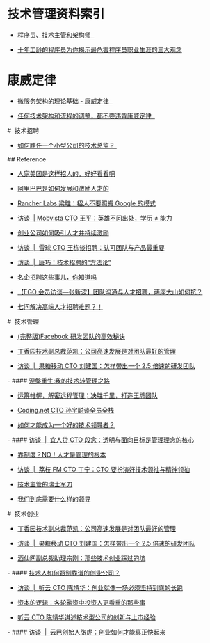 

# 技术管理资料索引

- [程序员、技术主管和架构师  ](http://mp.weixin.qq.com/s?__biz=MzAxMTEyOTQ5OQ==&mid=2650610669&idx=1&sn=5f4a61edddf909ea8750e258719328ec&chksm=834c7c19b43bf50fcf5ce9ab1ba54c3fba239b238b15c25151f78c655000dfa5a22e0c188151)

- [十年工龄的程序员为你揭示最危害程序员职业生涯的三大观念](http://www.jianshu.com/p/57113b2e2e73)

# 康威定律

>

- [微服务架构的理论基础 - 康威定律  ](https://yq.aliyun.com/articles/8611)
  >
- [任何技术架构和流程的调整，都不要违背康威定律  ](http://mp.weixin.qq.com/s?__biz=MzA5Nzc4OTA1Mw==&mid=2659598373&idx=1&sn=df96ca1903110dd9c42f183817ac7105&chksm=8be99537bc9e1c213f8280eb5dc9704a706bfdb40981d42863d3862fb940a044ac372a2ea9bf&mpshare=1&scene=1&srcid=1027JlDOBstR0ptTe5AhvVJw#rd)

#  技术招聘

- [如何胜任一个小型公司的技术总监？ ](http://mp.weixin.qq.com/s?__biz=MzA5Nzc4OTA1Mw==&mid=2659598458&idx=1&sn=fdd90ddab16a95ef0a1f1a3896c6d245&chksm=8be99568bc9e1c7e31d53fdd462f49bc9a6bee6803ba81f24a1f9e68f080e4f2ddc0fd892251&mpshare=1&scene=23&srcid=1116j3n5AjM5zT2NBd4V4B72#rd)

## Reference

- [人家美团是这样招人的，好好看看吧](http://mp.weixin.qq.com/s?__biz=MzA4NTU2MTg3MQ==&mid=209183729&idx=1&sn=1dc6f0718b5eb3df0beef87c36729c0f&scene=21#wechat_redirect)

- [阿里巴巴是如何发展和激励人才的](http://mp.weixin.qq.com/s?__biz=MzA4NTU2MTg3MQ==&mid=403054609&idx=1&sn=8f575cf865fad615da9bb08c9e01739f&scene=21#wechat_redirect)

- [Rancher Labs 粱胜：招人不要照搬 Google 的模式](http://mp.weixin.qq.com/s?__biz=MzA4NTU2MTg3MQ==&mid=404025677&idx=1&sn=4767a7405f8c1d6901243f452fba7eac&scene=21#wechat_redirect)

- [访谈  | Mobvista CTO 王平：英雄不问出处，学历 ≠ 能力](http://mp.weixin.qq.com/s?__biz=MzA4NTU2MTg3MQ==&mid=403971857&idx=1&sn=17c1a1118db9b0116a11d0e8a17feff2&scene=21#wechat_redirect)

- [创业公司如何吸引人才并持续激励](http://mp.weixin.qq.com/s?__biz=MzA4NTU2MTg3MQ==&mid=403644854&idx=1&sn=0687eee0b039c7b6a489f3f179580f06&scene=21#wechat_redirect)

- [访谈  |  雪球 CTO 王栋谈招聘：认可团队与产品最重要](http://mp.weixin.qq.com/s?__biz=MzA4NTU2MTg3MQ==&mid=400707145&idx=1&sn=955625d403983f59b2e5569b77ae2ad1&scene=21#wechat_redirect)

- [访谈  |  唐巧：技术招聘的“方法论”](http://mp.weixin.qq.com/s?__biz=MzA4NTU2MTg3MQ==&mid=403359923&idx=1&sn=7f5bda7b31514618d5e93198403acd8d&scene=21#wechat_redirect)

- [名企招聘这些事儿，你知道吗](http://mp.weixin.qq.com/s?__biz=MzA4NTU2MTg3MQ==&mid=401284601&idx=1&sn=00d488af4c1c798a8bc9b8a3d7a03182&scene=21#wechat_redirect)

- [【EGO 会员访谈—张新波】团队沟通与人才招聘，两座大山如何抗？](http://mp.weixin.qq.com/s?__biz=MzA4NTU2MTg3MQ==&mid=208385563&idx=1&sn=beaf6983f35c16835d2e19c3fab9a94b&scene=21#wechat_redirect)

- [七问解决高端人才招聘难题？！](http://mp.weixin.qq.com/s?__biz=MzA4NTU2MTg3MQ==&mid=404446903&idx=1&sn=44a9967b8e9899707d92c5a36d9e9bd5&scene=21#wechat_redirect)

#  技术管理

- [(完整版)Facebook 研发团队的高效秘诀](http://mp.weixin.qq.com/s?__biz=MzA4NTU2MTg3MQ==&mid=205983820&idx=1&sn=f0791810eb87012bb09ffbb6a75c11c0&scene=21#wechat_redirect)

- [丁香园技术副总裁范凯：公司高速发展是对团队最好的管理](http://mp.weixin.qq.com/s?__biz=MzA4NTU2MTg3MQ==&mid=210785109&idx=1&sn=b89a0a9d938d01d6eac5b6ff06db4f05&scene=21#wechat_redirect)

- [访谈  |  果糖移动 CTO 刘建国：怎样带出一个 2.5 倍速的研发团队](http://mp.weixin.qq.com/s?__biz=MzA4NTU2MTg3MQ==&mid=209773987&idx=1&sn=284793a7f132e146d8b0a6098006e7aa&scene=21#wechat_redirect)

- #### [涅槃重生:我的技术转管理之路](http://mp.weixin.qq.com/s?__biz=MzA4NTU2MTg3MQ==&mid=402748891&idx=1&sn=8d37186bbf4808adcd735425906a5631&scene=21#wechat_redirect)

- [运筹帷幄，解密远程管理；决胜千里，打造王牌团队](http://mp.weixin.qq.com/s?__biz=MzA4NTU2MTg3MQ==&mid=208427708&idx=1&sn=380a1d28bbaa635038195a7549276d44&scene=21#wechat_redirect)

- [Coding.net CTO 孙宇聪谈全员全栈](http://mp.weixin.qq.com/s?__biz=MzA4NTU2MTg3MQ==&mid=211010887&idx=1&sn=a3952db8e58ffbc749c920f508c18b97&scene=21#wechat_redirect)

- [如何才能成为一个好的技术领导者？](http://mp.weixin.qq.com/s?__biz=MzA4NTU2MTg3MQ==&mid=400644089&idx=1&sn=1cf732f5529c64ee8d3fa9e55dbd84db#wechat_redirect)

- #### [访谈  |  宜人贷 CTO 段念：透明与面向目标是管理理念的核心](http://mp.weixin.qq.com/s?__biz=MzA4NTU2MTg3MQ==&mid=401518820&idx=1&sn=992b60ce9309c7a33d45a3ea2cfb55bd&scene=21#wechat_redirect)

- [靠制度？NO！人才是管理的根本](http://mp.weixin.qq.com/s?__biz=MzA4NTU2MTg3MQ==&mid=206214586&idx=1&sn=7697a1039fb1eed57ded2e542c5ec76a&scene=21#wechat_redirect)

- [访谈  |  荔枝 FM CTO 丁宁：CTO 要扮演好技术领袖与精神领袖](http://mp.weixin.qq.com/s?__biz=MzA4NTU2MTg3MQ==&mid=400485548&idx=1&sn=1a8d7691df5df19c5a9bd23fd3704d85#wechat_redirect)

- [技术主管的瑞士军刀](http://mp.weixin.qq.com/s?__biz=MzA4NTU2MTg3MQ==&mid=206769057&idx=1&sn=a403f8fe0291a8fd3ddad6937702a0b5&scene=21#wechat_redirect)

- [我们到底需要什么样的领导](http://mp.weixin.qq.com/s?__biz=MzA4NTU2MTg3MQ==&mid=209939002&idx=1&sn=899db6479266684e137eb645aa21c545&scene=21#wechat_redirect)

#  技术创业

- [丁香园技术副总裁范凯：公司高速发展是对团队最好的管理](http://mp.weixin.qq.com/s?__biz=MzA4NTU2MTg3MQ==&mid=210785109&idx=1&sn=b89a0a9d938d01d6eac5b6ff06db4f05&scene=21#wechat_redirect)

- [访谈  |  果糖移动 CTO 刘建国：怎样带出一个 2.5 倍速的研发团队](http://mp.weixin.qq.com/s?__biz=MzA4NTU2MTg3MQ==&mid=209773987&idx=1&sn=284793a7f132e146d8b0a6098006e7aa&scene=21#wechat_redirect)

- [酒仙网副总裁助理宗刚：那些技术创业踩过的坑](http://mp.weixin.qq.com/s?__biz=MzA4NTU2MTg3MQ==&mid=401393053&idx=1&sn=e3b1ddfb7d917fd7f988472123e64f90&scene=21#wechat_redirect)

- #### [技术人如何甄别靠谱的创业公司？](http://mp.weixin.qq.com/s?__biz=MzA4NTU2MTg3MQ==&mid=404304329&idx=1&sn=d418b4a96d7ef1b5c0b1c58f9e94d1e6&scene=21#wechat_redirect)

- [访谈  |  听云 CTO 陈靖华：创业就像一场必须坚持到底的长跑](http://mp.weixin.qq.com/s?__biz=MzA4NTU2MTg3MQ==&mid=401057711&idx=1&sn=56d595699ce4819a89a62dd84b634b8c&scene=21#wechat_redirect)

- [资本的逻辑：各轮融资中投资人更看重的那些事](http://mp.weixin.qq.com/s?__biz=MzA4NTU2MTg3MQ==&mid=400782767&idx=1&sn=5ab4594308df290c5af617a14f90acd4&scene=21#wechat_redirect)

- [听云 CTO 陈靖华讲述技术型公司的创新与上市经验](http://mp.weixin.qq.com/s?__biz=MzA4NTU2MTg3MQ==&mid=208520423&idx=1&sn=0a0eed5ad5ef1eadc144c1425685d460&scene=21#wechat_redirect)

- #### [访谈  |  云巴创始人张虎：创业如何才能真正快起来](http://mp.weixin.qq.com/s?__biz=MzA4NTU2MTg3MQ==&mid=403550731&idx=1&sn=80566471deba0af1105c34683f9b0451&scene=21#wechat_redirect)
